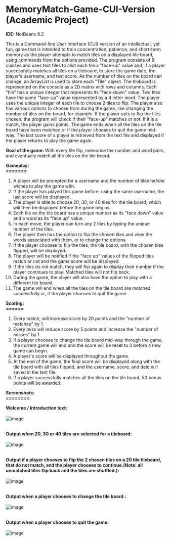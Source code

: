 # MemoryMatch-Game-CUI-Version (Academic Project)

**IDE:** NetBeans 8.2<br/>

This is a Command-line User Interface (CUI) version of an intellectual, yet fun, game that is intended to train concentration, patience, and short-term memory as the player attempts to match tiles on a displayed tile board, using commands from the options provided. The program consists of 6 classes and uses text files to allot each tile a "face-up" value and, if a player successfully matches all tiles on a tileboard, to store the game date, the player's username, and test score. As the number of tiles on the board can change, an ArrayList is used to store each "Tile" object. The tileboard is represented on the console as a 2D matrix with rows and columns. Each "tile" has a unique integer that represents its "face-down" value. Two tiles have the same "face-up" value represented by a 4 letter word. The player uses the unique integer of each tile to choose 2 tiles to flip. The player also has various options to choose from during the game, like changing the number of tiles on the board, for example. If the player opts to flip the tiles chosen, the program will check if their "face-up" matches or not. If it is a match, the player gains points. The game ends when all the tiles on the tile board have been matched or if the player chooses to quit the game mid-way. The last score of a player is retrieved from the text file and displayed if the player returns to play the game again.<br/>

**Goal of the game:** With every tile flip, memorise the number and word pairs, and eventually match all the tiles on the tile board.

**Gameplay:**<br/>
**=======**<br/>

1. A player will be prompted for a username and the number of tiles he/she wishes to play the game with.<br/>
2. If the player has played this game before, using the same username, the last score will be displayed.<br/>
3. The player is able to choose 20, 30, or 40 tiles for the tile board, which will then be displayed before the game begins.<br/>
4. Each tile on the tile board has a unique number as its "face down" value and a word as its "face up" value.<br/>
5. In each move, the player can turn any 2 tiles by typing the unique number of the tiles. 
6. The player then has the option to flip the chosen tiles and view the words associated with them, or to change the options.<br/>
7. If the player chooses to flip the tiles, the tile board, with the chosen tiles flipped, will be displayed.<br/>
8. The player will be notified if the "face up" values of the flipped tiles match or not and the game score will be displayed.<br/>
9. If the tiles do not match, they will flip again to display their number if the player continues to play. Matched tiles will not flip back.<br/>
10. During the game, the player will also have the option to play with a different tile board.<br/>
11. The game will end when all the tiles on the tile board are matched successfully or, if the player chooses to quit the game.<br/>

**Scoring:**<br/>
**======**<br/>

1. Every match, will increase score by 20 points and the "number of matches" by 1.<br/>
2. Every miss will reduce score by 5 points and increase the "number of misses" by 1.<br/>
3. If a player chooses to change the tile board mid-way through the game, the current game will end and the score will be reset to 0 before a new game can begin.<br/>
4. A player's score will be displayed throughout the game.<br/>
5. At the end of the game, the final score will be displayed along with the tile board with all tiles flipped, and the username, score, and date will saved in the text file.<br/>
6. If a player successfully matches all the tiles on the tile board, 50 bonus points will be awarded.<br/>

**Screenshots:** <br/>
**========**<br/>

**Welcome / Introduction text:**<br/><br/>
![image](https://user-images.githubusercontent.com/52112568/70194930-04567000-1769-11ea-9bce-8c1d202a10d2.png)
<br/><br/>

**Output when 20, 30 or 40 tiles are selected for a tileboard:**<br/><br/>
![image](https://user-images.githubusercontent.com/52112568/70194871-d40ed180-1768-11ea-9f1b-cc713553d2c2.png)
<br/><br/>

**Output if a player chooses to flip the 2 chosen tiles on a 20 tile tileboard, that do not match, and the player chooses to continue.(Note: all unmatched tiles flip back and the tiles are shuffled.):**<br/><br/>
![image](https://user-images.githubusercontent.com/52112568/70194684-18e63880-1768-11ea-8bb6-06200370a773.png)
<br/><br/>

**Output when a player chooses to change the tile board.:**<br/><br/>
![image](https://user-images.githubusercontent.com/52112568/70195055-6adb8e00-1769-11ea-85e6-75833af59a64.png)
<br/><br/>

**Output when a player chooses to quit the game:**<br/><br/>
![image](https://user-images.githubusercontent.com/52112568/70195144-b4c47400-1769-11ea-8085-a2f8a7048825.png)
<br/><br/>


